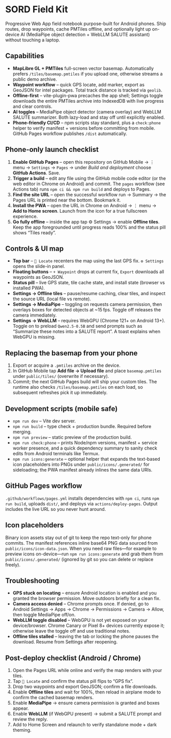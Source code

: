 # SORD Field Kit

Progressive Web App field notebook purpose-built for Android phones. Ship routes, drop waypoints, cache PMTiles offline, and optionally light up on-device AI (MediaPipe object detection + WebLLM SALUTE assistant) without touching a laptop.

## Capabilities
- **MapLibre GL + PMTiles** full-screen vector basemap. Automatically prefers `/tiles/basemap.pmtiles` if you upload one, otherwise streams a public demo archive.
- **Waypoint workflow** – quick GPS locate, add marker, export as GeoJSON for intel packages. Total track distance is tracked via `geolib`.
- **Offline-first** – vite-plugin-pwa precaches the app shell; Settings toggle downloads the entire PMTiles archive into IndexedDB with live progress and clear controls.
- **AI toggles** – MediaPipe object detector (camera overlay) and WebLLM SALUTE summarizer. Both lazy-load and stay off until explicitly enabled.
- **Phone-friendly CI/CD** – npm scripts stay standard, plus a `check:phone` helper to verify manifest + versions before committing from mobile. GitHub Pages workflow publishes `/dist` automatically.

## Phone-only launch checklist
1. **Enable GitHub Pages** – open this repository on GitHub Mobile → ⋮ menu → `Settings` → `Pages` → under *Build and deployment* choose **GitHub Actions**. Save.
2. **Trigger a build** – edit any file using the GitHub mobile code editor (or the web editor in Chrome on Android) and commit. The `pages` workflow (see Actions tab) runs `npm ci && npm run build` and deploys to Pages.
3. **Find the site URL** – open the successful workflow run → Summary → the Pages URL is printed near the bottom. Bookmark it.
4. **Install the PWA** – open the URL in Chrome on Android → ⋮ menu → **Add to Home screen**. Launch from the icon for a true fullscreen experience.
5. **Go fully offline** – inside the app tap ⚙️ Settings → enable **Offline tiles**. Keep the app foregrounded until progress reads 100% and the status pill shows “Tiles ready”.

## Controls & UI map
- **Top bar** – `📍 Locate` recenters the map using the last GPS fix. `⚙️ Settings` opens the slide-in panel.
- **Floating buttons** – `+ Waypoint` drops at current fix, `Export` downloads all waypoints as GeoJSON.
- **Status pill** – live GPS state, tile cache state, and install state (browser vs installed PWA).
- **Settings → Offline tiles** – pause/resume caching, clear tiles, and inspect the source URL (local file vs remote).
- **Settings → MediaPipe** – toggling on requests camera permission, then overlays boxes for detected objects at ~15 fps. Toggle off releases the camera immediately.
- **Settings → WebLLM** – requires WebGPU (Chrome 121+ on Android 13+). Toggle on to preload `Qwen2.5-0.5B` and send prompts such as “Summarize these notes into a SALUTE report”. A toast explains when WebGPU is missing.

## Replacing the basemap from your phone
1. Export or acquire a `.pmtiles` archive on the device.
2. In GitHub Mobile tap **Add file → Upload file** and place `basemap.pmtiles` under `public/tiles/` (overwrite if necessary).
3. Commit; the next GitHub Pages build will ship your custom tiles. The runtime also checks `/tiles/basemap.pmtiles` on each load, so subsequent refreshes pick it up immediately.

## Development scripts (mobile safe)
- `npm run dev` – Vite dev server.
- `npm run build` – type check + production bundle. Required before merging.
- `npm run preview` – static preview of the production build.
- `npm run check:phone` – prints Node/npm versions, manifest + service worker presence, and a quick dependency summary to sanity check edits from Android terminals like Termux.
- `npm run icons:generate` – optional helper that expands the text-based icon placeholders into PNGs under `public/icons/.generated/` for sideloading; the PWA manifest already inlines the same data URIs.

## GitHub Pages workflow
`.github/workflows/pages.yml` installs dependencies with `npm ci`, runs `npm run build`, uploads `dist/`, and deploys via `actions/deploy-pages`. Output includes the live URL so you never hunt around.

## Icon placeholders
Binary icon assets stay out of git to keep the repo text-only for phone commits. The manifest references inline base64 PNG data sourced from `public/icons/icon-data.json`. When you need raw files—for example to preview icons on-device—run `npm run icons:generate` and grab them from `public/icons/.generated/` (ignored by git so you can delete or replace freely).

## Troubleshooting
- **GPS stuck on locating** – ensure Android location is enabled and you granted the browser permission. Move outdoors briefly for a clean fix.
- **Camera access denied** – Chrome prompts once. If denied, go to Android Settings → Apps → Chrome → Permissions → Camera → Allow, then toggle MediaPipe off/on.
- **WebLLM toggle disabled** – WebGPU is not yet exposed on your device/browser. Chrome Canary or Pixel 8+ devices currently expose it; otherwise leave the toggle off and use traditional notes.
- **Offline tiles stalled** – leaving the tab or locking the phone pauses the download. Resume from Settings after reopening.

## Post-deploy checklist (Android / Chrome)
1. Open the Pages URL while online and verify the map renders with your tiles.
2. Tap `📍 Locate` and confirm the status pill flips to “GPS fix”.
3. Drop two waypoints and export GeoJSON; confirm a file downloads.
4. Enable **Offline tiles** and wait for 100%, then reload in airplane mode to confirm the cached basemap renders.
5. Enable **MediaPipe** → ensure camera permission is granted and boxes appear.
6. Enable **WebLLM** (if WebGPU present) → submit a SALUTE prompt and review the reply.
7. Add to Home Screen and relaunch to verify standalone mode + dark theming.
